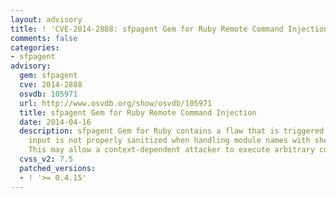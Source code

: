 ```yaml
---
layout: advisory
title: ! 'CVE-2014-2888: sfpagent Gem for Ruby Remote Command Injection'
comments: false
categories:
- sfpagent
advisory:
  gem: sfpagent
  cve: 2014-2888
  osvdb: 105971
  url: http://www.osvdb.org/show/osvdb/105971
  title: sfpagent Gem for Ruby Remote Command Injection
  date: 2014-04-16
  description: sfpagent Gem for Ruby contains a flaw that is triggered as JSON[body]
    input is not properly sanitized when handling module names with shell metacharacters.
    This may allow a context-dependent attacker to execute arbitrary commands.
  cvss_v2: 7.5
  patched_versions:
  - ! '>= 0.4.15'
---
```

